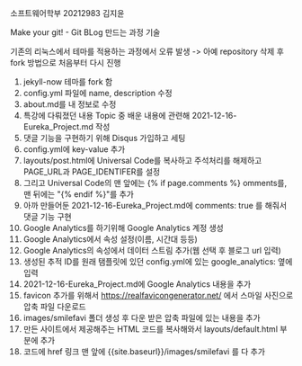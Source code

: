 소프트웨어학부 20212983 김지윤

Make your git! - Git BLog 만드는 과정 기술

기존의 리눅스에서 테마를 적용하는 과정에서 오류 발생 -> 아예 repository 삭제 후 fork 방법으로 처음부터 다시 진행

1. jekyll-now 테마를 fork 함
2. config.yml 파일에 name, description 수정
3. about.md를 내 정보로 수정
4. 특강에 다뤄졌던 내용 Topic 중 배운 내용에 관련해 2021-12-16-Eureka_Project.md 작성
5. 댓글 기능을 구현하기 위해 Disqus 가입하고 세팅
6. config.yml에 key-value 추가
7. layouts/post.html에 Universal Code를 복사하고 주석처리를 해제하고 PAGE_URL과 PAGE_IDENTIFER를 설정
8. 그리고 Universal Code의 맨 앞에는 {% if page.comments %} omments를, 맨 뒤에는 "{% endif %}"를 추가
9. 아까 만들어둔 2021-12-16-Eureka_Project.md에 comments: true 를 해줘서 댓글 기능 구현
10. Google Analytics를 하기위해 Google Analytics 계정 생성
11. Google Analytics에서 속성 설정(이름, 시간대 등등)
12. Google Analytics의 속성에서 데이터 스트림 추가(웹 선택 후 블로그 url 입력)
13. 생성된 추적 ID를 원래 탬플릿에 있던 config.yml에 있는 google_analytics: 옆에 입력
14. 2021-12-16-Eureka_Project.md에 Google Analytics 내용을 추가
15. favicon 추가를 위해서 https://realfavicongenerator.net/ 에서 스마일 사진으로 압축 파일 다운로드
16. images/smilefavi 폴더 생성 후 다운 받은 압축 파일에 있는 내용을 추가
17. 만든 사이트에서 제공해주는 HTML 코드를 복사해와서 layouts/default.html <head> 부분에 추가
18. 코드에 href 링크 맨 앞에 {{site.baseurl}}/images/smilefavi 를 다 추가
